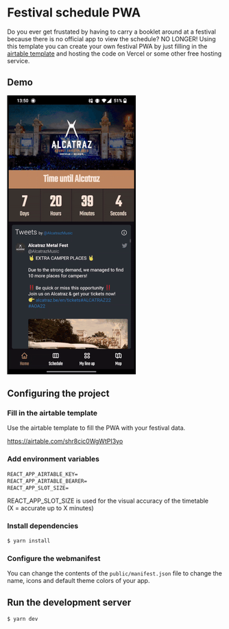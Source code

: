 # Festival schedule PWA

Do you ever get frustated by having to carry a booklet around at a festival because there is no official app to view the schedule?
NO LONGER! Using this template you can create your own festival PWA by just filling in the [airtable template](https://airtable.com/shr8cic0WgWtPI3yo) and hosting the code on Vercel or some other free hosting service.

## Demo

![](demo.gif)

## Configuring the project

### Fill in the airtable template

Use the airtable template to fill the PWA with your festival data.

https://airtable.com/shr8cic0WgWtPI3yo

### Add environment variables

```
REACT_APP_AIRTABLE_KEY=
REACT_APP_AIRTABLE_BEARER=
REACT_APP_SLOT_SIZE=
```

REACT_APP_SLOT_SIZE is used for the visual accuracy of the timetable  
(X = accurate up to X minutes)

### Install dependencies

```bash
$ yarn install
```

### Configure the webmanifest

You can change the contents of the `public/manifest.json` file to change the name, icons and default theme colors of your app.

## Run the development server

```bash
$ yarn dev
```
